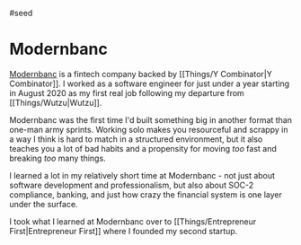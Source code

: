 #seed
# Modernbanc

[Modernbanc](https://modernbanc.com) is a fintech company backed by [[Things/Y Combinator|Y Combinator]]. I worked as a software engineer for just under a year starting in August 2020 as my first real job following my departure from [[Things/Wutzu|Wutzu]].

Modernbanc was the first time I'd built something big in another format than one-man army sprints. Working solo makes you resourceful and scrappy in a way I think is hard to match in a structured environment, but it also teaches you a lot of bad habits and a propensity for moving *too* fast and breaking *too* many things. 

I learned a lot in my relatively short time at Modernbanc - not just about software development and professionalism, but also about SOC-2 compliance, banking, and just how crazy the financial system is one layer under the surface.

I took what I learned at Modernbanc over to [[Things/Entrepreneur First|Entrepreneur First]] where I founded my second startup.